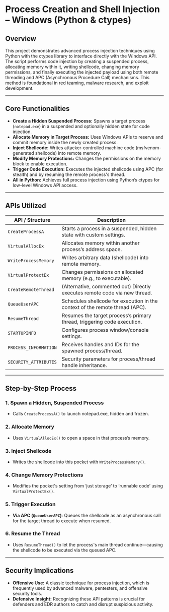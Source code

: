 # Process Creation and Shell Injection – Windows (Python & ctypes)

## Overview

This project demonstrates advanced process injection techniques using Python with the ctypes library to interface directly with the Windows API. The script performs code injection by creating a suspended process, allocating memory within it, writing shellcode, changing memory permissions, and finally executing the injected payload using both remote threading and APC (Asynchronous Procedure Call) mechanisms. This method is foundational in red teaming, malware research, and exploit development.

---

## Core Functionalities

- **Create a Hidden Suspended Process:** Spawns a target process (`notepad.exe`) in a suspended and optionally hidden state for code injection.
- **Allocate Memory in Target Process:** Uses Windows APIs to reserve and commit memory inside the newly created process.
- **Inject Shellcode:** Writes attacker-controlled machine code (msfvenom-generated shellcode) into remote memory.
- **Modify Memory Protections:** Changes the permissions on the memory block to enable execution.
- **Trigger Code Execution:** Executes the injected shellcode using APC (for stealth) and by resuming the remote process's thread.
- **All in Python:** Achieves full process injection using Python’s ctypes for low-level Windows API access.

---

## APIs Utilized

| API / Structure            | Description                                                                                      |
|---------------------------|--------------------------------------------------------------------------------------------------|
| `CreateProcessA`           | Starts a process in a suspended, hidden state with custom settings.                      |
| `VirtualAllocEx`           | Allocates memory within another process’s address space.                                 |
| `WriteProcessMemory`       | Writes arbitrary data (shellcode) into remote memory.                                    |
| `VirtualProtectEx`         | Changes permissions on allocated memory (e.g., to executable).                           |
| `CreateRemoteThread`       | (Alternative, commented out) Directly executes remote code via new thread.               |
| `QueueUserAPC`             | Schedules shellcode for execution in the context of the remote thread (APC).             |
| `ResumeThread`             | Resumes the target process’s primary thread, triggering code execution.                  |
| `STARTUPINFO`              | Configures process window/console settings.                                              |
| `PROCESS_INFORMATION`      | Receives handles and IDs for the spawned process/thread.                                 |
| `SECURITY_ATTRIBUTES`      | Security parameters for process/thread handle inheritance.                               |

---

## Step-by-Step Process

### 1. Spawn a Hidden, Suspended Process

- Calls `CreateProcessA()` to launch notepad.exe, hidden and frozen.
  
### 2. Allocate Memory

- Uses `VirtualAllocEx()` to open a space in that process’s memory.

### 3. Inject Shellcode

- Writes the shellcode into this pocket with `WriteProcessMemory()`.

### 4. Change Memory Protections

- Modifies the pocket's setting from ‘just storage’ to ‘runnable code’ using `VirtualProtectEx()`.

### 5. Trigger Execution

- **Via APC (`QueueUserAPC`)**: Queues the shellcode as an asynchronous call for the target thread to execute when resumed.

### 6. Resume the Thread

- Uses `ResumeThread()` to let the process's main thread continue—causing the shellcode to be executed via the queued APC.

---

## Security Implications


- **Offensive Use:** A classic technique for process injection, which is frequently used by advanced malware, pentesters, and offensive security tools.
- **Defensive Insight:** Recognizing these API patterns is crucial for defenders and EDR authors to catch and disrupt suspicious activity.

